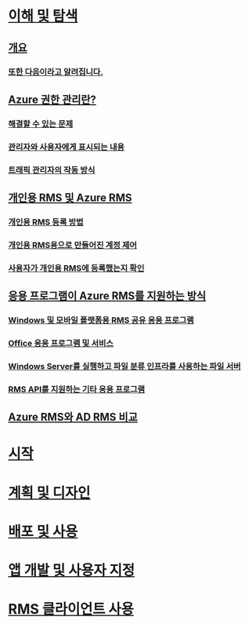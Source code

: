 # [이해 및 탐색](./azure-rights-management.md)
## [개요](./azure-rights-management.md)
### [또한 다음이라고 알려집니다.](./azure-rms-aka.md)
## [Azure 권한 관리란?](./what-is-azure-rms.md)
### [해결할 수 있는 문제](./azure-rms-problems-it-solves.md)
### [관리자와 사용자에게 표시되는 내용](./what-admins-users-see.md)
### [트래픽 관리자의 작동 방식](./how-does-it-work.md)
## [개인용 RMS 및 Azure RMS](./rms-for-individuals.md)
### [개인용 RMS 등록 방법](./rms-for-individuals-user-sign-up.md)
### [개인용 RMS용으로 만들어진 계정 제어](./rms-for-individuals-take-control.md)
### [사용자가 개인용 RMS에 등록했는지 확인](./rms-for-individuals-identify-sign-up.md)
## [응용 프로그램이 Azure RMS를 지원하는 방식](./applications-support.md)
### [Windows 및 모바일 플랫폼용 RMS 공유 응용 프로그램](./sharing-app-support.md)
### [Office 응용 프로그램 및 서비스](./office-apps-services-support.md)
### [Windows Server를 실행하고 파일 분류 인프라를 사용하는 파일 서버](./file-server-support.md)
### [RMS API를 지원하는 기타 응용 프로그램](./api-support.md)
## [Azure RMS와 AD RMS 비교](./compare-azure-rms-ad-rms.md)
# [시작](/rights-management/get-started/requirements-azure-rms)
# [계획 및 디자인](/rights-management/plan-design/deployment-roadmap)
# [배포 및 사용](/rights-management/deploy-use/activate-service)
# [앱 개발 및 사용자 지정](/rights-management/develop/developers-guide)
# [RMS 클라이언트 사용](/rights-management/rms-client/use-client)

<!--HONumber=Apr16_HO3-->



